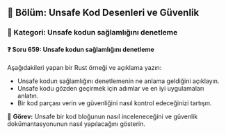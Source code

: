 ## 📘 Bölüm: Unsafe Kod Desenleri ve Güvenlik
### 🔹 Kategori: Unsafe kodun sağlamlığını denetleme
#### ❓ Soru 659: Unsafe kodun sağlamlığını denetleme

Aşağıdakileri yapan bir Rust örneği ve açıklama yazın:

- Unsafe kodun sağlamlığını denetlemenin ne anlama geldiğini açıklayın.
- Unsafe kodu gözden geçirmek için adımlar ve en iyi uygulamaları anlatın.
- Bir kod parçası verin ve güvenliğini nasıl kontrol edeceğinizi tartışın.

🔧 **Görev:** Unsafe bir kod bloğunun nasıl inceleneceğini ve güvenlik dokümantasyonunun nasıl yapılacağını gösterin.
